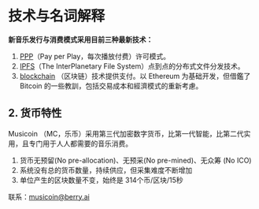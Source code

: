 # 技术与名词解释

**新音乐发行与消费模式采用目前三种最新技术：**

1. [PPP](https://en.wikipedia.org/wiki/Pay_per_play)（Pay per Play，每次播放付费）许可模式。
2. [IPFS](https://ipfs.io/)（The InterPlanetary File System）点到点的分布式文件分发技术。
3. [blockchain](https://zh.wikipedia.org/wiki/%E5%8C%BA%E5%9D%97%E9%93%BE) （区块链）技术提供支付。以 Ethereum 为基础开发，但借鑑了Bitcoin 的一些教訓，包括交易成本和經濟模式的重新考慮。

## 2. 货币特性

Musicoin （MC，乐币）采用第三代加密数字货币，比第一代智能，比第二代实用，且专门用于人人都需要的音乐消费。

1. 货币无预留(No pre-allocation)、无预采(No pre-mined)、无众筹 (No ICO)
2. 系统没有总的货币数量，持续供应，但采集难度不断增加
3. 单位产生的区块数量不变，始终是 314个币/区块/15秒



联系：musicoin@berry.ai